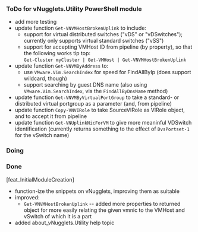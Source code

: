 ### ToDo for vNugglets.Utility PowerShell module

- add more testing
- update function `Get-VNVMHostBrokenUplink` to include:
  - support for virtual distributed switches ("vDS" or "vDSwitches"); currently only supports virtual standard switches ("vSS")
  - support for accepting VMHost ID from pipeline (by property), so that the following works tip top:  
  `Get-Cluster myCluster | Get-VMHost | Get-VNVMHostBrokenUplink`
- update function `Get-VNVMByAddress` to:
  - use `VMware.Vim.SearchIndex` for speed for FindAllByIp (does support wildcard, though)
  - support searching by guest DNS name (also using `VMware.Vim.SearchIndex`, via the `FindAllByDnsName` method)
- update function `Get-VNVMByVirtualPortGroup` to take a standard- or distributed virtual portgroup as a parameter (and, from pipeline)
- update function `Copy-VNVIRole` to take SourceVIRole as VIRole object, and to accept it from pipeline
- update function `Get-VNUplinkNicForVM` to give more meaninful VDSwitch identification (currently returns something to the effect of `DvsPortset-1` for the vSwitch name)



### Doing


### Done
\[feat_InitialModuleCreation]
- function-ize the snippets on vNugglets, improving them as suitable
- improved:
  - `Get-VNVMHostBrokenUplink` -- added more properties to returned object for more easily relating the given vmnic to the VMHost and vSwitch of which it is a part
- added about_vNugglets.Utility help topic
